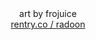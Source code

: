 <div align="center">
   art by frojuice
</div>

<div align="center">
    <img src="https://files.catbox.moe/lpxnwi.png" alt="">
</div>

<div align="center">
   <a href="https://rentry.co/radoon">rentry.co / radoon</a>
</div>
